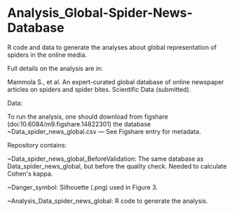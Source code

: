 # Analysis_Global-Spider-News-Database
R code and data to generate the analyses about global representation of spiders in the online media.

Full details on the analysis are in:

Mammola S., et al. An expert-curated global database of online newspaper articles on spiders and spider bites. Scientific Data (submitted).

Data:

To run the analysis, one should download from figshare (doi:10.6084/m9.figshare.14822301) the database ~Data_spider_news_global.csv — See Figshare entry for metadata.


Repository contains:

~Data_spider_news_global_BeforeValidation: The same database as Data_spider_news_global, but before the quality check. Needed to calculate Cohen's kappa.

~Danger_symbol: Silhouette (.png) used in Figure 3.

~Analysis_Data_spider_news_global: R code to generate the analysis.
